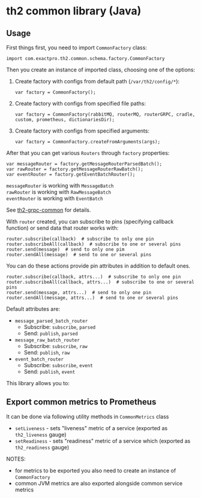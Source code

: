 # th2 common library (Java)

## Usage

First things first, you need to import `CommonFactory` class:
```
import com.exactpro.th2.common.schema.factory.CommonFactory
```
Then you create an instance of imported class, choosing one of the options:
1. Create factory with configs from default path (`/var/th2/config/*`):
    ```
    var factory = CommonFactory();
    ```
2. Create factory with configs from specified file paths:
    ```
    var factory = CommonFactory(rabbitMQ, routerMQ, routerGRPC, cradle, custom, prometheus, dictionariesDir);
    ```
3. Create factory with configs from specified arguments:
    ```
    var factory = CommonFactory.createFromArguments(args);
    ```

After that you can get various `Routers` through `factory` properties:
```
var messageRouter = factory.getMessageRouterParsedBatch();
var rawRouter = factory.getMessageRouterRawBatch();
var eventRouter = factory.getEventBatchRouter();
```

`messageRouter` is working with `MessageBatch` <br>
`rawRouter` is working with `RawMessageBatch` <br>
`eventRouter` is working with `EventBatch`

See [th2-grpc-common](https://github.com/th2-net/th2-grpc-common/blob/master/src/main/proto/th2_grpc_common/common.proto "common.proto") for details.

With `router` created, you can subscribe to pins (specifying callback function) or send data that router works with:
```
router.subscribe(callback)  # subscribe to only one pin 
router.subscribeAll(callback)  # subscribe to one or several pins
router.send(message)  # send to only one pim
router.sendAll(message)  # send to one or several pins
```
You can do these actions provide pin attributes in addition to default ones.
```
router.subscribe(callback, attrs...)  # subscribe to only one pin
router.subscribeAll(callback, attrs...)  # subscribe to one or several pins
router.send(message, attrs...)  # send to only one pin
router.sendAll(message, attrs...)  # send to one or several pins
```
Default attributes are:
- `message_parsed_batch_router`
    - Subscribe: `subscribe`, `parsed`
    - Send: `publish`, `parsed`
- `message_raw_batch_router`
    - Subscribe: `subscribe`, `raw`
    - Send: `publish`, `raw`
- `event_batch_router`
    - Subscribe: `subscribe`, `event`
    - Send: `publish`, `event`

This library allows you to:

## Export common metrics to Prometheus
  
It can be done via following utility methods in `CommonMetrics` class

* `setLiveness` - sets "liveness" metric of a service (exported as `th2_liveness` gauge)
* `setReadiness` - sets "readiness" metric of a service which (exported as `th2_readiness` gauge)

NOTES:

* for metrics to be exported you also need to create an instance of `CommonFactory`
* common JVM metrics are also exported alongside common service metrics
